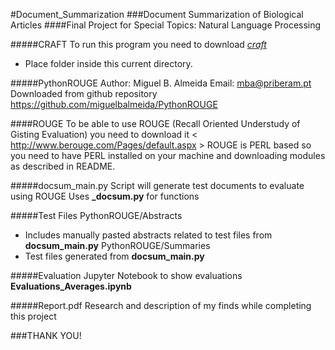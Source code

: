#Document_Summarization
###Document Summarization of Biological Articles 
####Final Project for Special Topics: Natural Language Processing 

#####CRAFT
To run this program you need to download [*craft*](http://bionlp-corpora.sourceforge.net/CRAFT/)
  - Place folder inside this current directory. 

#####PythonROUGE 
Author: Miguel B. Almeida
Email: mba@priberam.pt
Downloaded from github repository <https://github.com/miguelbalmeida/PythonROUGE>


####ROUGE 
To be able to use ROUGE (Recall Oriented Understudy of Gisting Evaluation) you need to download it < http://www.berouge.com/Pages/default.aspx > 
  ROUGE is PERL based so you need to have PERL installed on your machine and downloading modules as described
  in README. 


#####docsum_main.py 
Script will generate test documents to evaluate using ROUGE
Uses **_docsum.py** for functions 

#####Test Files 
PythonROUGE/Abstracts 
- Includes manually pasted abstracts related to test files from **docsum_main.py** 
PythonROUGE/Summaries
- Test files generated from **docsum_main.py**

#####Evaluation 
Jupyter Notebook to show evaluations **Evaluations_Averages.ipynb**

#####Report.pdf 
Research and description of my finds while completing this project 

###THANK YOU! 







